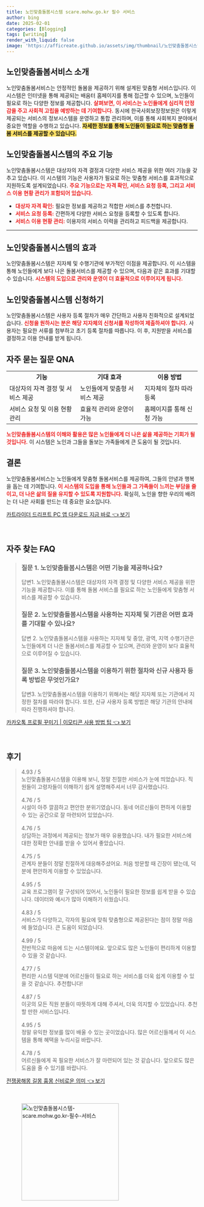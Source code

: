 ```yaml
---
title: 노인맞춤돌봄시스템 scare.mohw.go.kr 필수 서비스
author: bing
date: 2025-02-01
categories: [Blogging]
tags: [writing]
render_with_liquid: false
image: 'https://afficreate.github.io/assets/img/thumbnail/노인맞춤돌봄시스템-scare.mohw.go.kr-필수-서비스.webp'
---
```



<h2 id='노인맞춤돌봄서비스_소개'>노인맞춤돌봄서비스 소개</h2>

<p>노인맞춤돌봄서비스는 안정적인 돌봄을 제공하기 위해 설계된 맞춤형 서비스입니다. 이 시스템은 인터넷을 통해 제공되는 배움터 홈페이지를 통해 접근할 수 있으며, 노인들이 필요로 하는 다양한 정보를 제공합니다. <b><span style="color: #ee2323;">살펴보면, 이 서비스는 노인들에게 심리적 안정감을 주고 사회적 고립을 예방하는 데 기여합니다.</span></b> 동시에 한국사회보장정보원은 이렇게 제공되는 서비스의 정보시스템을 운영하고 통합 관리하며, 이를 통해 사회복지 분야에서 중요한 역할을 수행하고 있습니다. <b><span style="background-color: #ffe066;">자세한 정보를 통해 노인들이 필요로 하는 맞춤형 돌봄 서비스를 제공할 수 있습니다.</span></b></p>

<h2 id='시스템의_주요_기능'>노인맞춤돌봄시스템의 주요 기능</h2>

<p>노인맞춤돌봄시스템은 대상자의 자격 결정과 다양한 서비스 제공을 위한 여러 기능을 갖추고 있습니다. 이 시스템의 기능은 사용자가 필요로 하는 맞춤형 서비스를 효과적으로 지원하도록 설계되었습니다. <b><span style="color: #ee2323;">주요 기능으로는 자격 확인, 서비스 요청 등록, 그리고 서비스 이용 현황 관리가 포함되어 있습니다.</span></b></p>

<ul>
    <li><b><span style="color: #ee2323;">대상자 자격 확인:</span></b> 필요한 정보를 제공하고 적합한 서비스를 추천합니다.</li>
    <li><b><span style="color: #ee2323;">서비스 요청 등록:</span></b> 간편하게 다양한 서비스 요청을 등록할 수 있도록 합니다.</li>
    <li><b><span style="color: #ee2323;">서비스 이용 현황 관리:</span></b> 이용자의 서비스 이력을 관리하고 피드백을 제공합니다.</li>
</ul>

<hr />

<h2 id='시스템의_효과'>노인맞춤돌봄시스템의 효과</h2>

<p>노인맞춤돌봄시스템은 지자체 및 수행기관에 부가적인 이점을 제공합니다. 이 시스템을 통해 노인들에게 보다 나은 돌봄서비스를 제공할 수 있으며, 다음과 같은 효과를 기대할 수 있습니다. <b><span style="color: #ee2323;">시스템의 도입으로 관리와 운영이 더 효율적으로 이루어지게 됩니다.</span></b></p>

<h2 id='신청_방법'>노인맞춤돌봄시스템 신청하기</h2>

<p>노인맞춤돌봄시스템은 사용자 등록 절차가 매우 간단하고 사용자 친화적으로 설계되었습니다. <b><span style="color: #ee2323;">신청을 원하시는 분은 해당 지자체의 신청서를 작성하여 제출하셔야 합니다.</span></b> 사용자는 필요한 서류를 첨부하고 초기 등록 절차를 따릅니다. 이 후, 지원받을 서비스를 결정하고 이용 안내를 받게 됩니다.</p>

<h2 id='자주_묻는_질문'>자주 묻는 질문 QNA</h2>

<table>
    <tr>
        <td style="text-align: center; height: 17px;"><b>기능</b></td>
        <td style="text-align: center; height: 17px;"><b>기대 효과</b></td>
        <td style="text-align: center; height: 17px;"><b>이용 방법</b></td>
    </tr>
    <tr>
        <td>대상자의 자격 결정 및 서비스 제공</td>
        <td>노인들에게 맞춤형 서비스 제공</td>
        <td>지자체의 절차 따라 등록</td>
    </tr>
    <tr>
        <td>서비스 요청 및 이용 현황 관리</td>
        <td>효율적 관리와 운영이 가능</td>
        <td>홈페이지를 통해 신청 가능</td>
    </tr>
</table>

<p><b><span style="color: #ee2323;">노인맞춤돌봄시스템의 이해와 활용은 많은 노인들에게 더 나은 삶을 제공하는 기회가 될 것입니다.</span></b> 이 시스템은 노인과 그들을 돌보는 가족들에게 큰 도움이 될 것입니다.</p>

<h2 id='결론'>결론</h2>

<p>노인맞춤돌봄서비스는 노인들에게 맞춤형 돌봄서비스를 제공하여, 그들의 안녕과 행복을 돕는 데 기여합니다. <b><span style="color: #ee2323;">이 시스템의 도입을 통해 노인들과 그 가족들이 느끼는 부담을 줄이고, 더 나은 삶의 질을 유지할 수 있도록 지원합니다.</span></b> 확실히, 노인을 향한 우리의 배려는 더 나은 사회를 만드는 데 중요한 요소입니다.</p>


<p><a class="click-button" title="카트라이더 드리프트 PC 앱 다운로드 지금 바로" href="https://afficreate.github.io/posts/%EC%B9%B4%ED%8A%B8%EB%9D%BC%EC%9D%B4%EB%8D%94-%EB%93%9C%EB%A6%AC%ED%94%84%ED%8A%B8-PC-%EC%95%B1-%EB%8B%A4%EC%9A%B4%EB%A1%9C%EB%93%9C-%EC%A7%80%EA%B8%88-%EB%B0%94%EB%A1%9C/" rel="dofollow">카트라이더 드리프트 PC 앱 다운로드 지금 바로 👈 보기</a></p><br>
<h2 id='자주_찾는_FAQ'>자주 찾는 FAQ</h2>
<div itemscope="" itemtype="https://schema.org/FAQPage"> 
<blockquote> 
<div itemscope="" itemprop="mainEntity" itemtype="https://schema.org/Question"> 
<h3 itemprop="name">질문 1. 노인맞춤돌봄시스템은 어떤 기능을 제공하나요?</h3> 
<div itemscope="" itemprop="acceptedAnswer" itemtype="https://schema.org/Answer"> 
<span itemprop="text"> 
<p>답변1. 노인맞춤돌봄시스템은 대상자의 자격 결정 및 다양한 서비스 제공을 위한 기능을 제공합니다. 이를 통해 돌봄 서비스를 필요로 하는 노인들에게 맞춤형 서비스를 제공할 수 있습니다.</p> 
</span> 
</div> 
</div> 
<div itemscope="" itemprop="mainEntity" itemtype="https://schema.org/Question"> 
<h3 itemprop="name">질문 2. 노인맞춤돌봄시스템을 사용하는 지자체 및 기관은 어떤 효과를 기대할 수 있나요?</h3> 
<div itemscope="" itemprop="acceptedAnswer" itemtype="https://schema.org/Answer"> 
<span itemprop="text"> 
<p>답변 2. 노인맞춤돌봄시스템을 사용하는 지자체 및 중앙, 광역, 지역 수행기관은 노인들에게 더 나은 돌봄서비스를 제공할 수 있으며, 관리와 운영이 보다 효율적으로 이루어질 수 있습니다.</p> 
</span> 
</div> 
</div> 
<div itemscope="" itemprop="mainEntity" itemtype="https://schema.org/Question"> 
<h3 itemprop="name">질문 3. 노인맞춤돌봄시스템을 이용하기 위한 절차와 신규 사용자 등록 방법은 무엇인가요?</h3> 
<div itemscope="" itemprop="acceptedAnswer" itemtype="https://schema.org/Answer"> 
<span itemprop="text"> 
<p>답변3. 노인맞춤돌봄시스템을 이용하기 위해서는 해당 지자체 또는 기관에서 지정한 절차를 따라야 합니다. 또한, 신규 사용자 등록 방법은 해당 기관의 안내에 따라 진행하셔야 합니다.</p> 
</span> 
</div> 
</div> 
</blockquote> 
</div>
<p><a class="click-button" title="카카오톡 프로필 꾸미기 | 이모티콘 사용 방법 팁" href="https://afficreate.github.io/posts/%EC%B9%B4%EC%B9%B4%EC%98%A4%ED%86%A1-%ED%94%84%EB%A1%9C%ED%95%84-%EA%BE%B8%EB%AF%B8%EA%B8%B0-%EC%9D%B4%EB%AA%A8%ED%8B%B0%EC%BD%98-%EC%82%AC%EC%9A%A9-%EB%B0%A9%EB%B2%95-%ED%8C%81/" rel="dofollow">카카오톡 프로필 꾸미기 | 이모티콘 사용 방법 팁 👈 보기</a></p><br>
<h2 id='후기'>후기</h2>
<div itemscope itemtype="https://schema.org/Product">
  <blockquote>
  <div itemprop="review" itemscope itemtype="https://schema.org/Review">
      <div itemprop="reviewRating" itemscope itemtype="https://schema.org/Rating"> <span itemprop="ratingValue">4.93</span> / <span itemprop="bestRating">5</span> </div>
      <span itemprop="reviewBody">노인맞춤돌봄시스템을 이용해 보니, 정말 친절한 서비스가 눈에 띄었습니다. 직원들이 고령자들이 이해하기 쉽게 설명해주셔서 너무 감사했습니다.</span>
  </div>
  <br>
  <div itemprop="review" itemscope itemtype="https://schema.org/Review">
      <div itemprop="reviewRating" itemscope itemtype="https://schema.org/Rating"> <span itemprop="ratingValue">4.76</span> / <span itemprop="bestRating">5</span> </div>
      <span itemprop="reviewBody">시설이 아주 깔끔하고 편안한 분위기였습니다. 동네 어르신들이 편하게 이용할 수 있는 공간으로 잘 마련되어 있었습니다.</span>
  </div>
  <br>
  <div itemprop="review" itemscope itemtype="https://schema.org/Review">
      <div itemprop="reviewRating" itemscope itemtype="https://schema.org/Rating"> <span itemprop="ratingValue">4.76</span> / <span itemprop="bestRating">5</span> </div>
      <span itemprop="reviewBody">상담하는 과정에서 제공되는 정보가 매우 유용했습니다. 내가 필요한 서비스에 대한 정확한 안내를 받을 수 있어서 좋았습니다.</span>
  </div>
  <br>
  <div itemprop="review" itemscope itemtype="https://schema.org/Review">
      <div itemprop="reviewRating" itemscope itemtype="https://schema.org/Rating"> <span itemprop="ratingValue">4.75</span> / <span itemprop="bestRating">5</span> </div>
      <span itemprop="reviewBody">관계자 분들이 정말 친절하게 대응해주셨어요. 처음 방문할 때 긴장이 됐는데, 덕분에 편안하게 이용할 수 있었습니다.</span>
  </div>
  <br>
  <div itemprop="review" itemscope itemtype="https://schema.org/Review">
      <div itemprop="reviewRating" itemscope itemtype="https://schema.org/Rating"> <span itemprop="ratingValue">4.95</span> / <span itemprop="bestRating">5</span> </div>
      <span itemprop="reviewBody">교육 프로그램이 잘 구성되어 있어서, 노인들이 필요한 정보를 쉽게 받을 수 있습니다. 데이터와 예시가 많아 이해하기 쉬웠습니다.</span>
  </div>
  <br>
  <div itemprop="review" itemscope itemtype="https://schema.org/Review">
      <div itemprop="reviewRating" itemscope itemtype="https://schema.org/Rating"> <span itemprop="ratingValue">4.83</span> / <span itemprop="bestRating">5</span> </div>
      <span itemprop="reviewBody">서비스가 다양하고, 각자의 필요에 맞춰 맞춤형으로 제공된다는 점이 정말 마음에 들었습니다. 큰 도움이 되었습니다.</span>
  </div>
  <br>
  <div itemprop="review" itemscope itemtype="https://schema.org/Review">
      <div itemprop="reviewRating" itemscope itemtype="https://schema.org/Rating"> <span itemprop="ratingValue">4.99</span> / <span itemprop="bestRating">5</span> </div>
      <span itemprop="reviewBody">전반적으로 마음에 드는 시스템이에요. 앞으로도 많은 노인들이 편리하게 이용할 수 있을 것 같습니다.</span>
  </div>
  <br>
  <div itemprop="review" itemscope itemtype="https://schema.org/Review">
      <div itemprop="reviewRating" itemscope itemtype="https://schema.org/Rating"> <span itemprop="ratingValue">4.77</span> / <span itemprop="bestRating">5</span> </div>
      <span itemprop="reviewBody">편리한 시스템 덕분에 어르신들이 필요로 하는 서비스를 더욱 쉽게 이용할 수 있을 것 같습니다. 추천합니다!</span>
  </div>
  <br>
  <div itemprop="review" itemscope itemtype="https://schema.org/Review">
      <div itemprop="reviewRating" itemscope itemtype="https://schema.org/Rating"> <span itemprop="ratingValue">4.87</span> / <span itemprop="bestRating">5</span> </div>
      <span itemprop="reviewBody">이곳의 모든 직원 분들이 따뜻하게 대해 주셔서, 더욱 의지할 수 있었습니다. 추천할 만한 서비스입니다.</span>
  </div>
  <br>
  <div itemprop="review" itemscope itemtype="https://schema.org/Review">
      <div itemprop="reviewRating" itemscope itemtype="https://schema.org/Rating"> <span itemprop="ratingValue">4.95</span> / <span itemprop="bestRating">5</span> </div>
      <span itemprop="reviewBody">정말 유익한 정보를 많이 배울 수 있는 곳이었습니다. 많은 어르신들께서 이 시스템을 통해 혜택을 누리시길 바랍니다.</span>
  </div>
  <br>
  <div itemprop="review" itemscope itemtype="https://schema.org/Review">
      <div itemprop="reviewRating" itemscope itemtype="https://schema.org/Rating"> <span itemprop="ratingValue">4.78</span> / <span itemprop="bestRating">5</span> </div>
      <span itemprop="reviewBody">어르신들에게 꼭 필요한 서비스가 잘 마련되어 있는 것 같습니다. 앞으로도 많은 도움을 줄 수 있기를 바랍니다.</span>
  </div>
  </blockquote>
</div>
<p><a class="click-button" title="전쟁꿈해몽 길몽 흉몽 신비로운 의미" href="https://afficreate.github.io/posts/%EC%A0%84%EC%9F%81%EA%BF%88%ED%95%B4%EB%AA%BD-%EA%B8%B8%EB%AA%BD-%ED%9D%89%EB%AA%BD-%EC%8B%A0%EB%B9%84%EB%A1%9C%EC%9A%B4-%EC%9D%98%EB%AF%B8/" rel="dofollow">전쟁꿈해몽 길몽 흉몽 신비로운 의미 👈 보기</a></p><br>
<figure class="image"><img src="https://afficreate.github.io/assets/img/thumbnail/노인맞춤돌봄시스템-scare.mohw.go.kr-필수-서비스.webp" alt="노인맞춤돌봄시스템-scare.mohw.go.kr-필수-서비스" width="256" height="256"></figure>